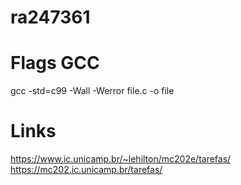 # ra247361

# Flags GCC
gcc -std=c99 -Wall -Werror file.c -o file


# Links
https://www.ic.unicamp.br/~lehilton/mc202e/tarefas/
https://mc202.ic.unicamp.br/tarefas/

